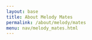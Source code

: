 ```yaml
---
layout: base
title: About Melody Mates
permalink: /about/melody/mates
menu: nav/melody_mates.html
---
```

